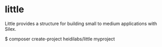 # little
Little provides a structure for building small to medium applications with Silex.

$ composer create-project heidilabs/little myproject

